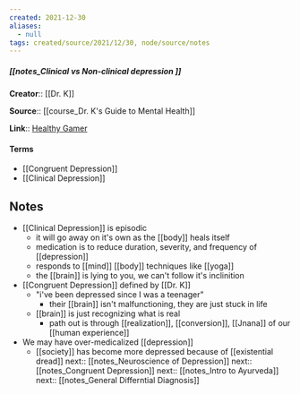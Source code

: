 ```yaml
---
created: 2021-12-30 
aliases:
  - null
tags: created/source/2021/12/30, node/source/notes
---
```


##### [[notes_Clinical vs Non-clinical depression ]]
**Creator**:: [[Dr. K]]
 
**Source**:: [[course_Dr. K's Guide to Mental Health]]

**Link**:: [Healthy Gamer](https://coaching.healthygamer.gg/guide/lessons/clinical-vs-non-clinical-depression)

#### Terms
- [[Congruent Depression]]
- [[Clinical Depression]]

## Notes
- [[Clinical Depression]] is episodic
	- it will go away on it's own as the [[body]] heals itself
	- medication is to reduce duration, severity, and frequency of [[depression]]
	- responds to [[mind]] [[body]] techniques like [[yoga]]
	- the [[brain]] is lying to you, we can't follow it's inclinition
- [[Congruent Depression]] defined by [[Dr. K]]
	- "i've been depressed since I was a teenager"
		- their [[brain]] isn't malfunctioning, they are just stuck in life
	- [[brain]] is just recognizing what is real
		- path out is through [[realization]], [[conversion]], [[Jnana]] of our [[human experience]]
- We may have over-medicalized [[depression]]
	- [[society]] has become more depressed because of [[existential dread]]
next:: [[notes_Neuroscience of Depression]]
next:: [[notes_Congruent Depression]]
next:: [[notes_Intro to Ayurveda]]
next:: [[notes_General Differntial Diagnosis]]